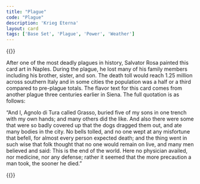 ```yaml
---
title: "Plague"
code: "Plague"
description: 'Krieg Eterna'
layout: card
tags: ['Base Set', 'Plague', 'Power', 'Weather']
---
```

{{<card-detail-page title="Plague" artwork="Human Fragility by Salvator Rosa (17th century)" attr="Agnolo di Tura" book="Cronica Senese">}}
<p>
After one of the most deadly plagues in history, Salvator Rosa painted this card art in Naples. During the plague, he lost many of his family members including his brother, sister, and son. The death toll would reach 1.25 million across southern Italy and in some cities the population was a half or a third compared to pre-plague totals. The flavor text for this card comes from another plague three centuries earlier in Siena. The full quotation is as follows: 
</p>
<p>
“And I, Agnolo di Tura called Grasso, buried five of my sons in one trench with my own hands; and many others did the like. And also there were some that were so badly covered up that the dogs dragged them out, and ate many bodies in the city. No bells tolled, and no one wept at any misfortune that befell, for almost every person expected death; and the thing went in such wise that folk thought that no one would remain on live, and many men believed and said: This is the end of the world. Here no physician availed, nor medicine, nor any defense; rather it seemed that the more precaution a man took, the sooner he died.” 
</p>
{{</card-detail-page>}}